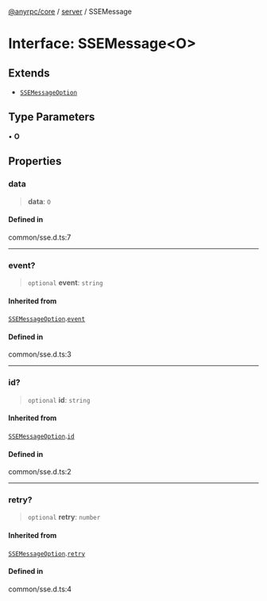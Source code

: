 [@anyrpc/core](../../modules.md) / [server](../index.md) / SSEMessage

# Interface: SSEMessage\<O\>

## Extends

- [`SSEMessageOption`](SSEMessageOption.md)

## Type Parameters

• **O**

## Properties

### data

> **data**: `O`

#### Defined in

common/sse.d.ts:7

***

### event?

> `optional` **event**: `string`

#### Inherited from

[`SSEMessageOption`](SSEMessageOption.md).[`event`](SSEMessageOption.md#event)

#### Defined in

common/sse.d.ts:3

***

### id?

> `optional` **id**: `string`

#### Inherited from

[`SSEMessageOption`](SSEMessageOption.md).[`id`](SSEMessageOption.md#id)

#### Defined in

common/sse.d.ts:2

***

### retry?

> `optional` **retry**: `number`

#### Inherited from

[`SSEMessageOption`](SSEMessageOption.md).[`retry`](SSEMessageOption.md#retry)

#### Defined in

common/sse.d.ts:4
